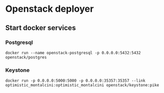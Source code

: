# Openstack deployer

## Start docker services

### Postgresql

    docker run --name openstack-postgresql -p 0.0.0.0:5432:5432 openstack/postgres

### Keystone

    docker run -p 0.0.0.0:5000:5000 -p 0.0.0.0:35357:35357 --link optimistic_montalcini:optimistic_montalcini openstack/keystone:pike